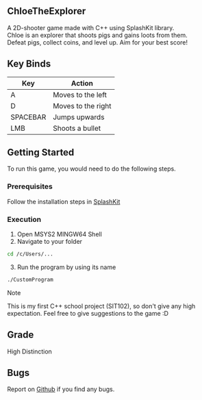 ## ChloeTheExplorer
A 2D-shooter game made with C++ using SplashKit library.
<br>
Chloe is an explorer that shoots pigs and gains loots from them.
<br>
Defeat pigs, collect coins, and level up. Aim for your best score!

## Key Binds
| Key | Action |
|-|-|
| A | Moves to the left |
| D | Moves to the right |
| SPACEBAR | Jumps upwards |
| LMB | Shoots a bullet |

## Getting Started
To run this game, you would need to do the following steps.

### Prerequisites
Follow the installation steps in [SplashKit](https://splashkit.io/installation/)

### Execution
1. Open MSYS2 MINGW64 Shell
2. Navigate to your folder
```sh
cd /c/Users/...
```
3. Run the program by using its name
```sh
./CustomProgram
```

> [!NOTE]
This is my first C++ school project (SIT102), so don't give any high expectation. Feel free to give suggestions to the game :D

## Grade
High Distinction

## Bugs
Report on [Github](https://github.com/iNxtWilliqm/ChloeTheExplorer/issues/new) if you find any bugs.
